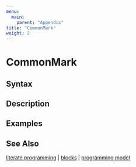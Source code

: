 ```yaml
---
menu:
  main:
    parent: "Appendix"
title: "CommonMark"
weight: 2
---
```


# CommonMark

## Syntax

## Description

## Examples

## See Also

[literate programming](../literate-programming) | [blocks](../blocks) | [programming model](../model)